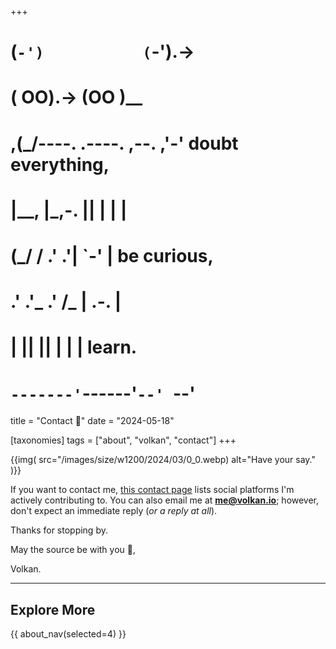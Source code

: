 +++
#   (`-')           (`-').->
#   ( OO).->        (OO )__
# ,(_/----. .----. ,--. ,'-' doubt everything,
# |__,    |\_,-.  ||  | |  |
#  (_/   /    .' .'|  `-'  | be curious,
#  .'  .'_  .'  /_ |  .-.  |
# |       ||      ||  | |  | learn.
# `-------'`------'`--' `--'

title = "Contact 🤙"
date = "2024-05-18"

[taxonomies]
tags = ["about", "volkan", "contact"]
+++

{{img(
  src="/images/size/w1200/2024/03/0_0.webp)
  alt="Have your say."
)}}

If you want to contact me, [this contact page][web] 
lists social platforms I'm actively contributing to.
You can also email me at [**me@volkan.io**][email]; 
however, don't expect an immediate reply (*or a reply at all*).

Thanks for stopping by.

May the source be with you 🦄,

Volkan.

[web]: @/about/contact.md
[email]: mailto:me@volkan.io

--------

## Explore More

{{ about_nav(selected=4) }}